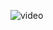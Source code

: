 
![video](https://user-images.githubusercontent.com/28969390/145684833-b264cb28-db35-4ce1-858f-fb3affb1aa9e.gif)
